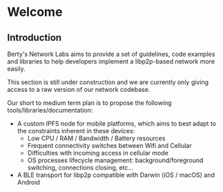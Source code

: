 # Welcome

## Introduction

Berty's Network Labs aims to provide a set of guidelines, code examples and libraries to help developers implement a libp2p-based network more easily.

This section is still under construction and we are currently only giving access to a raw version of our network codebase.

Our short to medium term plan is to propose the following tools/libraries/documentation:
- A custom IPFS node for mobile platforms, which aims to best adapt to the constraints inherent in these devices:
  - Low CPU / RAM / Bandwidth / Battery resources
  - Frequent connectivity switches between Wifi and Cellular
  - Difficulties with incoming access in cellular mode
  - OS processes lifecycle management: background/foreground switching, connections closing, etc...
- A BLE transport for libp2p compatible with Darwin (iOS / macOS) and Android

